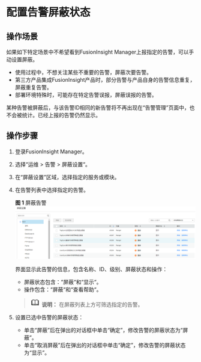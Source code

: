 # 配置告警屏蔽状态<a name="admin_guide_000072"></a>

## 操作场景<a name="section55129473"></a>

如果如下特定场景中不希望看到FusionInsight Manager上报指定的告警，可以手动设置屏蔽。

-   使用过程中，不想关注某些不重要的告警，屏蔽次要告警。
-   第三方产品集成FusionInsight产品时，部分告警与产品自身的告警信息重复，屏蔽重复告警。
-   部署环境特殊时，可能存在特定告警误报，屏蔽误报的告警。

某种告警被屏蔽后，与该告警ID相同的新告警将不再出现在“告警管理”页面中，也不会被统计。已经上报的告警仍然显示。

## 操作步骤<a name="section99072454308"></a>

1.  登录FusionInsight Manager。
2.  选择“运维  \>  告警  \>  屏蔽设置“。
3.  在“屏蔽设置”区域，选择指定的服务或模块。
4.  在告警列表中选择指定的告警。

    **图 1**  屏蔽告警<a name="fig5152321639"></a>  
    ![](figures/屏蔽告警.png "屏蔽告警")

    界面显示此告警的信息，包含名称、ID、级别、屏蔽状态和操作：

    -   屏蔽状态包含：“屏蔽“和“显示“。
    -   操作包含：“屏蔽“和“查看帮助“。

    >![](public_sys-resources/icon-note.gif) **说明：** 
    >在屏蔽列表上方可筛选指定的告警。

5.  设置已选中告警的屏蔽状态：
    -   单击“屏蔽”后在弹出的对话框中单击“确定”，修改告警的屏蔽状态为“屏蔽”。
    -   单击“取消屏蔽”后在弹出的对话框中单击“确定”，修改告警的屏蔽状态为“显示”。



